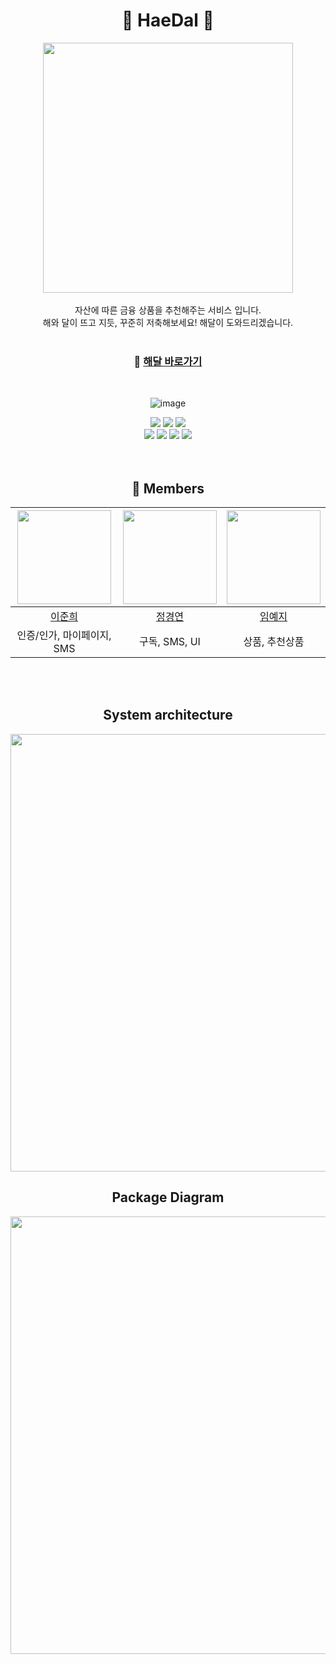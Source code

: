 <div align="center">
  
# 💙 HaeDal 💙
<img src="https://github.com/woorifisa-projects/HaeDal/assets/126961013/2246ea9f-9a03-488e-9956-beb5a901d2e0" width=400px><br><br>
자산에 따른 금융 상품을 추천해주는 서비스 입니다.<br>
해와 달이 뜨고 지듯, 꾸준히 저축해보세요! 해달이 도와드리겠습니다.
<br><br>

### 🔗 [해달 바로가기](https://haedal.store)
<br>

![image](https://github.com/woorifisa-projects/HaeDal/assets/131724311/a833f5f1-7ad9-44b6-8916-53f0e9ccf1c2)
<br>
</div>
<div align="center">
<div style="height=80px"> 
<img src="https://img.shields.io/badge/Mysql-4479A1?style=for-the-badge&logo=Mysql&logoColor=white"> 
<img src="https://img.shields.io/badge/vue.js-4FC08D?style=for-the-badge&logo=vue.js&logoColor=white"> 
<img src="https://img.shields.io/badge/springboot-6DB33F?style=for-the-badge&logo=springboot&logoColor=white"> 
<br>
<img src="https://img.shields.io/badge/Jenkins-D24939?style=flat-square&logo=Jenkins&logoColor=white"/>
<img src="https://img.shields.io/badge/Docker-2496ED?style=flat-square&logo=Docker&logoColor=white"/>
<img src="https://img.shields.io/badge/amazonrds-527FFF?style=flat-square&logo=amazonrds&logoColor=white"/>
<img src="https://img.shields.io/badge/amazonec2-FF9900?style=flat-square&logo=amazonec2&logoColor=white"/>
</div>
<br>
<br>

## 🙌 Members
|<img src="https://avatars.githubusercontent.com/u/131724311?v=4" width=150px>|<img src="https://avatars.githubusercontent.com/u/126961013?v=4" width=150px>|<img src="https://avatars.githubusercontent.com/u/119517146?v=4" width=150px>|
|:---:|:---:|:---:|
[이준희](https://github.com/juneheel)|[정경연](https://github.com/Cloudyee)|[임예지](https://github.com/image00)
|인증/인가, 마이페이지, SMS|구독, SMS, UI|상품, 추천상품|
<br>

<br>

## System architecture
<img src="https://github.com/woorifisa-projects/HaeDal/assets/126961013/d6d40d52-23ab-4264-a186-204fa12cddaa" width=700px>
<br>

## Package Diagram
<img src="https://github.com/woorifisa-projects/HaeDal/assets/126961013/ce40d544-71f8-4c07-8b95-0f8406f1cab6" width=700px>
</div>

